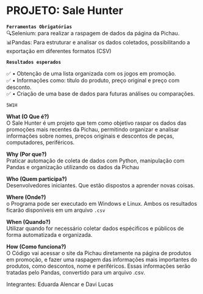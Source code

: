 # PROJETO: Sale Hunter

**``Ferramentas Obrigatórias``**<br>
🔍Selenium: para realizar a raspagem de dados da página da Pichau.<br>
📊Pandas: Para estruturar e analisar os dados coletados, possibilitando a exportação em diferentes formatos (CSV)

**``Resultados esperados``**

✅ • Obtenção de uma lista organizada com os jogos em promoção.<br>
✅ • Informações como: título do produto, preço original e preço com desconto.<br>
✅ • Criação de uma base de dados para futuras análises ou comparações.

``5W1H``

**What (O Que é?)**<br>
O Sale Hunter é um projeto que tem como objetivo raspar os dados das promoções mais recentes da Pichau, permitindo organizar e analisar informações sobre nomes, preços originais e descontos de peças, computadores, periféricos.

**Why (Por que?)**<br>
Praticar automação de coleta de dados com Python, manipulação com Pandas e organização utilizando os dados da Pichau

**Who (Quem participa?)**<br>
Desenvolvedores iniciantes. Que estão dispostos a aprender novas coisas. 

**Where (Onde?)**<br>
o Programa pode ser executado em Windows e Linux. Ambos os resultados ficarão disponíveis em um arquivo ``.csv``

**When (Quando?)**<br>
Utilizar quando for necessário coletar dados espécificos e públicos de forma automatizada e organizada.

**How (Como funciona?)**<br>
O Código vai acessar o site da Pichau diretamente na página de produtos em promoção, e fazer uma raspagem das informações mais importantes do produtos, como descontos, nome e periféricos. Essas informações serão tratadas pelo Pandas, convertido para um arquivo .csv. 

Integrantes: Eduarda Alencar e Davi Lucas
